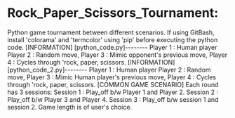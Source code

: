 # Rock_Paper_Scissors_Tournament:
Python game tournament between different scenarios.
If using GitBash, install 'colorama' and 'termcolor' using 'pip' before executing the python code.
[INFORMATION] [python_code.py]--------
Player 1 : Human player
Player 2 : Random move,
Player 3 : Mimic opponent's previous move,
Player 4 : Cycles through 'rock, paper, scissors.
[INFORMATION] [python_code_2.py]--------
Player 1 : Human player
Player 2 : Random move,
Player 3 : Mimic Human player's previous move,
Player 4 : Cycles through 'rock, paper, scissors.
[COMMON GAME SCENARIO]
Each round has 3 sessions:
Session 1 : Play_off b/w Player 1 and Player 2.
Session 2 : Play_off b/w Player 3 and Player 4.
Session 3 : Play_off b/w session 1 and session 2.
Game length is of user's choice.
